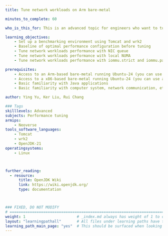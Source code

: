 ```yaml
---
title: Tune network workloads on Arm bare-metal

minutes_to_complete: 60

who_is_this_for: This is an advanced topic for engineers who want to tune the performance of network workloads on Arm Neoverse-based bare-metal.

learning_objectives: 
    - Set up a benchmarking environment using Tomcat and wrk2
    - Baseline of optimal performance configuration before tuning
    - Tune network workloads performance with NIC queue
    - Tune network workloads performance with local NUMA
    - Tune network workloads performance with iommu.strict and iommu.passthrough

prerequisites:
    - Access to an Arm-based bare-metal running Ubuntu-24 (you can use a Grace) (for Tomcat)
    - Access to a x86-based bare-metal running Ubuntu-24 (you can use an any x86_64 bare-metal) (for wrk2)
    - Basic familiarity with Java applications
    - Basic familiarity with computer system, network communication, etc.

author: Ying Yu, Ker Liu, Rui Chang

### Tags
skilllevels: Advanced
subjects: Performance tuning
armips:
    - Neoverse
tools_software_languages:
    - Tomcat
    - wrk2
    - OpenJDK-21
operatingsystems:
    - Linux



further_reading:
  - resource:
      title: OpenJDK Wiki 
      link: https://wiki.openjdk.org/
      type: documentation



### FIXED, DO NOT MODIFY
# ================================================================================
weight: 1                       # _index.md always has weight of 1 to order correctly
layout: "learningpathall"       # All files under learning paths have this same wrapper
learning_path_main_page: "yes"  # This should be surfaced when looking for related content. Only set for _index.md of learning path content.
---
```

